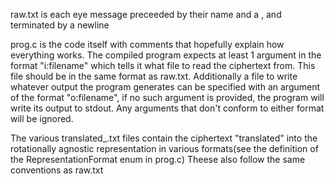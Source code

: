 raw.txt is each eye message preceeded by their name and a , and terminated by a newline

prog.c is the code itself with comments that hopefully explain how everything works.
The compiled program expects at least 1 argument in the format "i:filename" which tells it what file to read the ciphertext from.
This file should be in the same format as raw.txt.
Additionally a file to write whatever output the program generates can be specified with an argument of the format "o:filename", if no such argument is provided, the program will write its output to stdout.
Any arguments that don't conform to either format will be ignored.

The various translated_.txt files contain the ciphertext "translated" into the rotationally agnostic representation in various formats(see the definition of the RepresentationFormat enum in prog.c)
Theese also follow the same conventions as raw.txt
